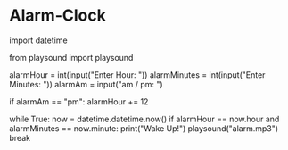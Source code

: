 # Alarm-Clock

import datetime

from playsound import playsound

alarmHour = int(input("Enter Hour: "))
alarmMinutes = int(input("Enter Minutes: "))
alarmAm = input("am / pm: ")

if alarmAm == "pm":
    alarmHour += 12

while True:
    now = datetime.datetime.now()
    if alarmHour == now.hour and alarmMinutes == now.minute:
        print("Wake Up!")
        playsound("alarm.mp3")
        break

